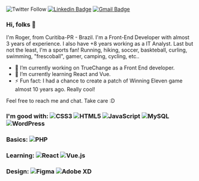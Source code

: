 ![Twitter Follow](https://img.shields.io/twitter/follow/rodjaa?label=Twitter%20%40rodjaa&style=social)
[![Linkedin Badge](https://img.shields.io/badge/-LinkedIn-blue?style=flat-square&logo=Linkedin&logoColor=white&link=https://www.linkedin.com/in/roger-faco-a148b231/)](https://www.linkedin.com/in/roger-faco-a148b231/)
[![Gmail Badge](https://img.shields.io/badge/-Gmail-c14438?style=flat-square&logo=Gmail&logoColor=white&link=mailto:rd=rfacodev@gmail.com)](mailto:rfacodev@gmail.com)


### Hi, folks 👋

 I'm Roger, from Curitiba-PR - Brazil.
 I'm a Front-End Developer with almost 3 years of experience. I also have +8 years working as a IT Analyst. Last but not the least, I'm a sports fan! Running, hiking, soccer, baskteball, curling, swimming, "frescoball", gamer, camping, cycling, etc..

- 🔭 I’m currently working on TrueChange as a Front End developer.
- 🌱 I’m currently learning React and Vue.
- ⚡ Fun fact: I had a chance to create a patch of Winning Eleven game almost 10 years ago. Really cool!

Feel free to reach me and chat. Take care :D



### I'm good with: <img alt="CSS3" src="https://img.shields.io/badge/css3%20-%231572B6.svg?&style=for-the-badge&logo=css3&logoColor=white"/> <img alt="HTML5" src="https://img.shields.io/badge/html5%20-%23E34F26.svg?&style=for-the-badge&logo=html5&logoColor=white"/> <img alt="JavaScript" src="https://img.shields.io/badge/javascript%20-%23323330.svg?&style=for-the-badge&logo=javascript&logoColor=%23F7DF1E"/> <img alt="MySQL" src="https://img.shields.io/badge/mysql-%2300f.svg?&style=for-the-badge&logo=mysql&logoColor=white"/> <img alt="WordPress" src="https://img.shields.io/badge/WordPress%20-%23117AC9.svg?&style=for-the-badge&logo=WordPress&logoColor=white"/>

### Basics:  <img alt="PHP" src="https://img.shields.io/badge/php-%23777BB4.svg?&style=for-the-badge&logo=php&logoColor=white"/>

### Learning:  <img alt="React" src="https://img.shields.io/badge/react%20-%2320232a.svg?&style=for-the-badge&logo=react&logoColor=%2361DAFB"/> <img alt="Vue.js" src="https://img.shields.io/badge/vuejs%20-%2335495e.svg?&style=for-the-badge&logo=vue.js&logoColor=%234FC08D"/>

### Design:  <img alt="Figma" src="https://img.shields.io/badge/figma%20-%23F24E1E.svg?&style=for-the-badge&logo=figma&logoColor=white"/> <img alt="Adobe XD" src="https://img.shields.io/badge/adobe%20xd%20-%23FF26BE.svg?&style=for-the-badge&logo=adobe%20xd&logoColor=white"/>

<!--
**rfaco/rfaco** is a ✨ _special_ ✨ repository because its `README.md` (this file) appears on your GitHub profile.

-->

